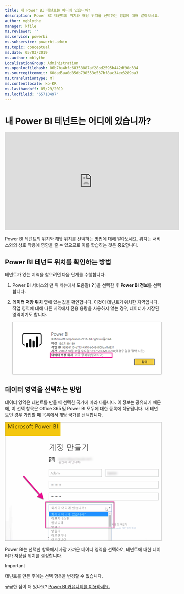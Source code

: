 ```yaml
---
title: 내 Power BI 테넌트는 어디에 있습니까?
description: Power BI 테넌트의 위치와 해당 위치를 선택하는 방법에 대해 알아보세요. 이것은 서비스와의 상호 작용에 영향을 줄 수 있으므로 배우는 것이 중요합니다.
author: mgblythe
manager: kfile
ms.reviewer: ''
ms.service: powerbi
ms.subservice: powerbi-admin
ms.topic: conceptual
ms.date: 05/03/2019
ms.author: mblythe
LocalizationGroup: Administration
ms.openlocfilehash: 06b7ba4bfc68358887af28bd2595b442df90d334
ms.sourcegitcommit: 60dad5aa0d85db790553e537bf8ac34ee3289ba3
ms.translationtype: MT
ms.contentlocale: ko-KR
ms.lasthandoff: 05/29/2019
ms.locfileid: "65710497"
---
```

# <a name="where-is-my-power-bi-tenant-located"></a>내 Power BI 테넌트는 어디에 있습니까?

<iframe width="560" height="315" src="https://www.youtube.com/embed/0fOxaHJPvdM?showinfo=0" frameborder="0" allowfullscreen></iframe>

Power BI 테넌트의 위치와 해당 위치를 선택하는 방법에 대해 알아보세요. 위치는 서비스와의 상호 작용에 영향을 줄 수 있으므로 이를 학습하는 것은 중요합니다.

## <a name="how-to-determine-where-your-power-bi-tenant-is-located"></a>Power BI 테넌트 위치를 확인하는 방법

테넌트가 있는 지역을 찾으려면 다음 단계를 수행합니다.

1. Power BI 서비스의 맨 위 메뉴에서 도움말( **?** )을 선택한 후 **Power BI 정보**를 선택합니다.

1. **데이터 저장 위치** 옆에 있는 값을 확인합니다. 이것이 테넌트가 위치한 지역입니다. 작업 영역에 대해 다른 지역에서 전용 용량을 사용하지 않는 경우, 데이터가 저장된 영역이기도 합니다.

    ![데이터 영역](media/service-admin-where-is-my-tenant-located/power-bi-data-region.png)

## <a name="how-the-data-region-is-selected"></a>데이터 영역을 선택하는 방법

데이터 영역은 테넌트를 만들 때 선택한 국가에 따라 다릅니다. 이 정보는 공유되기 때문에, 이 선택 항목은 Office 365 및 Power BI 모두에 대한 등록에 적용됩니다. 새 테넌트인 경우 가입할 때 목록에서 해당 국가를 선택합니다.

![국가 선택](media/service-admin-where-is-my-tenant-located/sign-up-country-selection.png)

Power BI는 선택한 항목에서 가장 가까운 데이터 영역을 선택하여, 테넌트에 대한 데이터가 저장될 위치를 결정합니다.

> [!IMPORTANT]
> 테넌트를 만든 후에는 선택 항목을 변경할 수 없습니다.

궁금한 점이 더 있나요? [Power BI 커뮤니티를 이용하세요.](http://community.powerbi.com/)

